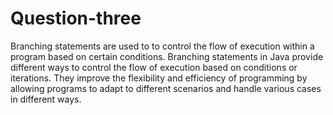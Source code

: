 # Question-three
Branching statements are used to  to control the flow of execution within a program based on certain conditions. 
Branching statements in Java provide different ways to control the flow of execution based on conditions or iterations.
They improve the flexibility and efficiency of programming by allowing programs to adapt to different scenarios and handle
various cases in different ways.
